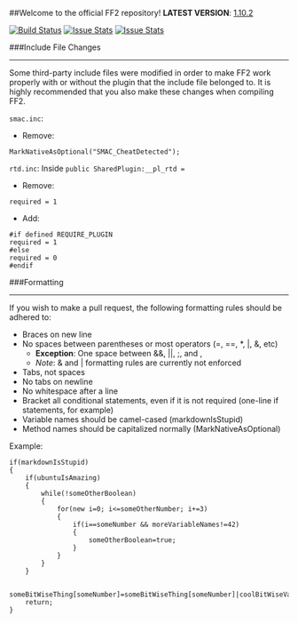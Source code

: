 ##Welcome to the official FF2 repository!
**LATEST VERSION**: [1.10.2](https://forums.alliedmods.net/showthread.php?p=2054933#post2054933)

[![Build Status](https://travis-ci.org/50DKP/FF2-Official.svg)](https://travis-ci.org/50DKP/FF2-Official) [![Issue Stats](http://issuestats.com/github/50DKP/FF2-Official/badge/pr)](http://issuestats.com/github/50DKP/FF2-Official) [![Issue Stats](http://issuestats.com/github/50DKP/FF2-Official/badge/issue)](http://issuestats.com/github/50DKP/FF2-Official)

###Include File Changes
***
Some third-party include files were modified in order to make FF2 work properly with or without the plugin that the include file belonged to.
It is highly recommended that you also make these changes when compiling FF2.

`smac.inc`:
* Remove:
```sourcepawn
MarkNativeAsOptional("SMAC_CheatDetected");
```

`rtd.inc`:  Inside `public SharedPlugin:__pl_rtd = `
* Remove:
```sourcepawn
required = 1
```
* Add:
```sourcepawn
#if defined REQUIRE_PLUGIN
required = 1
#else
required = 0
#endif
```

###Formatting
***
If you wish to make a pull request, the following formatting rules should be adhered to:

* Braces on new line
* No spaces between parentheses or most operators (=, ==, *, |, &, etc)
	* **Exception**: One space between &&, ||, ;, and ,
	* *Note*: & and | formatting rules are currently not enforced
* Tabs, not spaces
* No tabs on newline
* No whitespace after a line
* Bracket all conditional statements, even if it is not required (one-line if statements, for example)
* Variable names should be camel-cased (markdownIsStupid)
* Method names should be capitalized normally (MarkNativeAsOptional)

Example:

```sourcepawn
if(markdownIsStupid)
{
	if(ubuntuIsAmazing)
	{
		while(!someOtherBoolean)
		{
			for(new i=0; i<=someOtherNumber; i+=3)
			{
				if(i==someNumber && moreVariableNames!=42)
				{
					someOtherBoolean=true;
				}
			}
		}
	}

	someBitWiseThing[someNumber]=someBitWiseThing[someNumber]|coolBitWiseVariable;
	return;
}
```